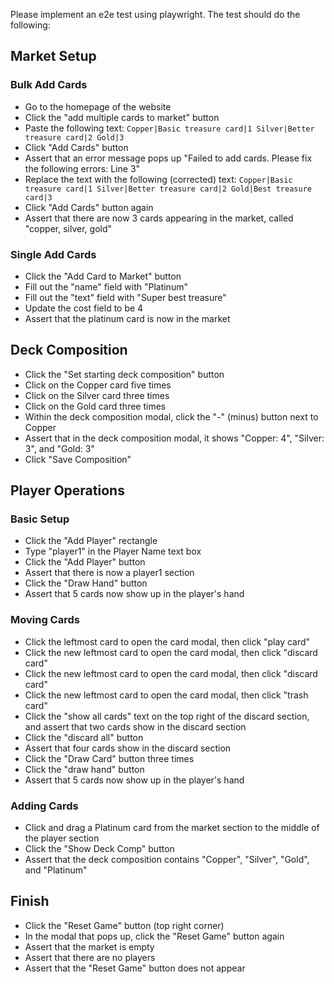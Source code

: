 Please implement an e2e test using playwright. The test should do the following:

## Market Setup
### Bulk Add Cards
- Go to the homepage of the website
- Click the "add multiple cards to market" button
- Paste the following text:
`Copper|Basic treasure card|1
Silver|Better treasure card|2
Gold|3`
- Click "Add Cards" button
- Assert that an error message pops up "Failed to add cards. Please fix the following errors: Line 3"
- Replace the text with the following (corrected) text:
`Copper|Basic treasure card|1
Silver|Better treasure card|2
Gold|Best treasure card|3`
- Click "Add Cards" button again
- Assert that there are now 3 cards appearing in the market, called "copper, silver, gold"

### Single Add Cards
- Click the "Add Card to Market" button
- Fill out the "name" field with "Platinum"
- Fill out the "text" field with "Super best treasure"
- Update the cost field to be 4
- Assert that the platinum card is now in the market


## Deck Composition
- Click the "Set starting deck composition" button
- Click on the Copper card five times
- Click on the Silver card three times
- Click on the Gold card three times
- Within the deck composition modal, click the "-" (minus) button next to Copper
- Assert that in the deck composition modal, it shows "Copper: 4", "Silver: 3", and "Gold: 3"
- Click "Save Composition"


## Player Operations
### Basic Setup
- Click the "Add Player" rectangle
- Type "player1" in the Player Name text box
- Click the "Add Player" button
- Assert that there is now a player1 section
- Click the "Draw Hand" button
- Assert that 5 cards now show up in the player's hand

### Moving Cards
- Click the leftmost card to open the card modal, then click "play card"
- Click the new leftmost card to open the card modal, then click "discard card"
- Click the new leftmost card to open the card modal, then click "discard card"
- Click the new leftmost card to open the card modal, then click "trash card"
- Click the "show all cards" text on the top right of the discard section, and assert that two cards show in the discard section
- Click the "discard all" button
- Assert that four cards show in the discard section
- Click the "Draw Card" button three times
- Click the "draw hand" button
- Assert that 5 cards now show up in the player's hand

### Adding Cards
- Click and drag a Platinum card from the market section to the middle of the player section
- Click the "Show Deck Comp" button
- Assert that the deck composition contains "Copper", "Silver", "Gold", and "Platinum"


## Finish
- Click the "Reset Game" button (top right corner)
- In the modal that pops up, click the "Reset Game" button again
- Assert that the market is empty
- Assert that there are no players
- Assert that the "Reset Game" button does not appear
